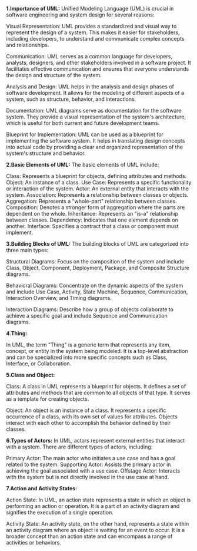 **1.Importance of UML:**
Unified Modeling Language (UML) is crucial in software engineering and system design for several reasons:

Visual Representation: UML provides a standardized and visual way to represent the design of a system. This makes it easier for stakeholders, including developers, to understand and communicate complex concepts and relationships.

Communication: UML serves as a common language for developers, analysts, designers, and other stakeholders involved in a software project. It facilitates effective communication and ensures that everyone understands the design and structure of the system.

Analysis and Design: UML helps in the analysis and design phases of software development. It allows for the modeling of different aspects of a system, such as structure, behavior, and interactions.

Documentation: UML diagrams serve as documentation for the software system. They provide a visual representation of the system's architecture, which is useful for both current and future development teams.

Blueprint for Implementation: UML can be used as a blueprint for implementing the software system. It helps in translating design concepts into actual code by providing a clear and organized representation of the system's structure and behavior.


**2.Basic Elements of UML:**
The basic elements of UML include:

Class: Represents a blueprint for objects, defining attributes and methods.
Object: An instance of a class.
Use Case: Represents a specific functionality or interaction of the system.
Actor: An external entity that interacts with the system.
Association: Represents a relationship between classes or objects.
Aggregation: Represents a "whole-part" relationship between classes.
Composition: Denotes a stronger form of aggregation where the parts are dependent on the whole.
Inheritance: Represents an "is-a" relationship between classes.
Dependency: Indicates that one element depends on another.
Interface: Specifies a contract that a class or component must implement.


**3.Building Blocks of UML:**
The building blocks of UML are categorized into three main types:

Structural Diagrams: Focus on the composition of the system and include Class, Object, Component, Deployment, Package, and Composite Structure diagrams.

Behavioral Diagrams: Concentrate on the dynamic aspects of the system and include Use Case, Activity, State Machine, Sequence, Communication, Interaction Overview, and Timing diagrams.

Interaction Diagrams: Describe how a group of objects collaborate to achieve a specific goal and include Sequence and Communication diagrams.


**4.Thing:**

In UML, the term "Thing" is a generic term that represents any item, concept, or entity in the system being modeled. It is a top-level abstraction and can be specialized into more specific concepts such as Class, Interface, or Collaboration.


**5.Class and Object:**

Class: A class in UML represents a blueprint for objects. It defines a set of attributes and methods that are common to all objects of that type. It serves as a template for creating objects.

Object: An object is an instance of a class. It represents a specific occurrence of a class, with its own set of values for attributes. Objects interact with each other to accomplish the behavior defined by their classes.


**6.Types of Actors:**
In UML, actors represent external entities that interact with a system. There are different types of actors, including:

Primary Actor: The main actor who initiates a use case and has a goal related to the system.
Supporting Actor: Assists the primary actor in achieving the goal associated with a use case.
Offstage Actor: Interacts with the system but is not directly involved in the use case at hand.


**7.Action and Activity States:**

Action State: In UML, an action state represents a state in which an object is performing an action or operation. It is a part of an activity diagram and signifies the execution of a single operation.

Activity State: An activity state, on the other hand, represents a state within an activity diagram where an object is waiting for an event to occur. It is a broader concept than an action state and can encompass a range of activities or behaviors.
